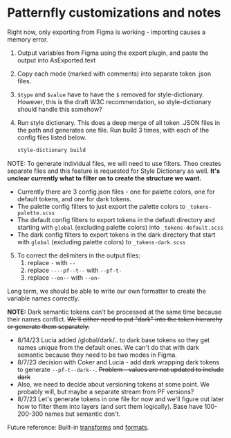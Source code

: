 # Patternfly customizations and notes

Right now, only exporting from Figma is working - importing causes a memory error.
1. Output variables from Figma using the export plugin, and paste the output into AsExported.text
1. Copy each mode (marked with comments) into separate token .json files.
1. `$type` and `$value` have to have the `$` removed for style-dictionary. However, this is the draft W3C recommendation, so style-dictionary should handle this somehow?
1. Run style dictionary. This does a deep merge of all token .JSON files in the path and generates one file. Run build 3 times, with each of the config files listed below.

    ```bash
    style-dictionary build
    ```

NOTE: To generate individual files, we will need to use filters. Theo creates separate files and this feature is requested for Style Dictionary as well. **It's unclear currently what to filter on to create the structure we want.**

  - Currently there are 3 config.json files - one for palette colors, one for default tokens, and one for dark tokens.
  - The palette config filters to just export the palette colors to `_tokens-palette.scss`
  - The default config filters to export tokens in the default directory and starting with `global` (excluding palette colors) into `_tokens-default.scss`
  - The dark config filters to export tokens in the dark directory that start with `global` (excluding palette colors) to `_tokens-dark.scss`

5. To correct the delimiters in the output files:
    1. replace `-` with `--`
    1. replace `----pf--t--` with `--pf-t-`
    1. replace `--on--` with `--on-`
  
Long term, we should be able to write our own formatter to create the variable names correctly.

**NOTE:** Dark semantic tokens can't be processed at the same time because their names conflict. ~~We'll either need to put "dark" into the token hierarchy or generate them separately.~~
- 8/14/23 Lucia added /global/dark/.. to dark base tokens so they get names unique from the default ones. We can't do that with dark semantic because they need to be two modes in Figma.
- 8/7/23 decision with Coker and Lucia - add dark wrapping dark tokens to generate `--pf-t--dark--`. ~~Problem - values are not updated to include dark~~
- Also, we need to decide about versioning tokens at some point. We probably will, but maybe a separate stream from PF versions?
- 8/7/23 Let's generate tokens in one file for now and we'll figure out later how to filter them into layers (and sort them logically). Base have 100-200-300 names but semantic don't.


Future reference: Built-in [transforms](https://amzn.github.io/style-dictionary/#/transforms?id=pre-defined-transforms) and [formats](https://amzn.github.io/style-dictionary/#/formats?id=pre-defined-formats).
